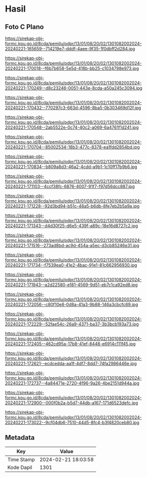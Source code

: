 # Hasil

## Foto C Plano

https://sirekap-obj-formc.kpu.go.id/8cda/pemilu/pdpr/13/01/08/20/02/1301082002024-20240221-165659--714219e7-dddf-4aee-9f35-1f0dbff2d284.jpg

https://sirekap-obj-formc.kpu.go.id/8cda/pemilu/pdpr/13/01/08/20/02/1301082002024-20240221-170018--f6b7b658-5e5d-418b-bb25-c1034798e973.jpg

https://sirekap-obj-formc.kpu.go.id/8cda/pemilu/pdpr/13/01/08/20/02/1301082002024-20240221-170249--d8c23246-0051-443e-8cda-a50a245c3094.jpg

https://sirekap-obj-formc.kpu.go.id/8cda/pemilu/pdpr/13/01/08/20/02/1301082002024-20240221-170432--770297c3-663d-4596-8ba5-0b303469d12f.jpg

https://sirekap-obj-formc.kpu.go.id/8cda/pemilu/pdpr/13/01/08/20/02/1301082002024-20240221-170548--2ab5522e-0c74-40c2-a069-6a4761f1d241.jpg

https://sirekap-obj-formc.kpu.go.id/8cda/pemilu/pdpr/13/01/08/20/02/1301082002024-20240221-170704--85002534-18b3-477c-8378-ea1fdd2854bd.jpg

https://sirekap-obj-formc.kpu.go.id/8cda/pemilu/pdpr/13/01/08/20/02/1301082002024-20240221-170834--b809a8d3-46a2-4cdd-a9b1-1c10ff17b9b6.jpg

https://sirekap-obj-formc.kpu.go.id/8cda/pemilu/pdpr/13/01/08/20/02/1301082002024-20240221-171103--4ccf38fc-6876-4007-91f7-f97d56dcc887.jpg

https://sirekap-obj-formc.kpu.go.id/8cda/pemilu/pdpr/13/01/08/20/02/1301082002024-20240221-171228--92d3bd94-b51c-48a5-b6db-8fe7eb2b5a9a.jpg

https://sirekap-obj-formc.kpu.go.id/8cda/pemilu/pdpr/13/01/08/20/02/1301082002024-20240221-171343--d4d30f25-d6e5-439f-a89c-18e16d8727c2.jpg

https://sirekap-obj-formc.kpu.go.id/8cda/pemilu/pdpr/13/01/08/20/02/1301082002024-20240221-171516--273ad8bd-ac9d-454a-a5ec-d3cb85246e31.jpg

https://sirekap-obj-formc.kpu.go.id/8cda/pemilu/pdpr/13/01/08/20/02/1301082002024-20240221-171734--f7539ea0-41e2-4bac-91e1-81c662956930.jpg

https://sirekap-obj-formc.kpu.go.id/8cda/pemilu/pdpr/13/01/08/20/02/1301082002024-20240221-171943--a2d22580-e181-4569-9d51-eb7c1ca92ed8.jpg

https://sirekap-obj-formc.kpu.go.id/8cda/pemilu/pdpr/13/01/08/20/02/1301082002024-20240221-172056--c80f10e8-0d8a-41a3-9b88-146a3cbcfc69.jpg

https://sirekap-obj-formc.kpu.go.id/8cda/pemilu/pdpr/13/01/08/20/02/1301082002024-20240221-172229--52fae54c-26a9-4371-ba37-3b3bcb193a73.jpg

https://sirekap-obj-formc.kpu.go.id/8cda/pemilu/pdpr/13/01/08/20/02/1301082002024-20240221-172405--462cd95a-17b8-41ef-8448-e6914c111f45.jpg

https://sirekap-obj-formc.kpu.go.id/8cda/pemilu/pdpr/13/01/08/20/02/1301082002024-20240221-172621--ecdcedda-aa1f-4df7-8dd7-74fa2986446e.jpg

https://sirekap-obj-formc.kpu.go.id/8cda/pemilu/pdpr/13/01/08/20/02/1301082002024-20240221-172737--4a84471e-2720-4f96-9a26-4be2151d944a.jpg

https://sirekap-obj-formc.kpu.go.id/8cda/pemilu/pdpr/13/01/08/20/02/1301082002024-20240221-172900--000f0b2a-b5d7-44db-a167-171d6523defc.jpg

https://sirekap-obj-formc.kpu.go.id/8cda/pemilu/pdpr/13/01/08/20/02/1301082002024-20240221-173022--9cf04db6-7510-44d5-8fc4-b3f4820ceb80.jpg


## Metadata

| Key        | Value               |
| ---------- | ------------------- |
| Time Stamp | 2024-02-21 18:03:58 |
| Kode Dapil | 1301                |



